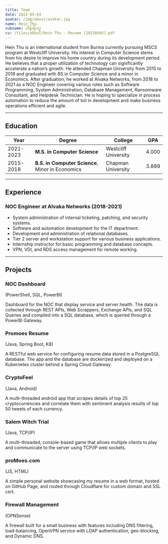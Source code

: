 ```yaml
---
title: Team
date: 2022-05-03
avatar: /img/about/avatar.jpg
name: Hein Thu
subname: ဟိန်းမိုးသူ
cv: /files/about/Hein Thu - Resume [20220503].pdf
---
```

<AboutProfile/>

Hein Thu is an international student from Burma currently pursuing MSCS program at Westcliff University. His interest in Computer Science stems from his desire to improve his home country during its development period. He believes that a proper utilization of technology can significantly accelerate a nation’s growth. He attended Chapman University from 2015 to 2018 and graduated with BS in Computer Science and a minor in Economics. After graduation, he worked at Alvaka Networks, from 2018 to 2021 as a NOC Engineer covering various roles such as Software Programming, System Administration, Database Management, Ransomware Consultant, and Helpdesk Technician. He is hoping to specialize in process automation to reduce the amount of toil in development and make business operations efficient and agile.

----
## Education
|Year|Degree|College|GPA|
|---|---|---|---|
| 2021-2023 | **M.S. in Computer Science**| Westcliff University | 4.000
| 2015-2018 | **B.S. in Computer Science**, Minor in Economics| Chapman University | 3.889

---
## Experience
### NOC Engineer at Alvaka Networks	(2018-2021)
- System administration of internal ticketing, patching, and security systems.
-	Software and automation development for the IT department.
-	Development and administration of relational databases.
-	Tier 2 server and workstation support for various business applications.
-	Internship instructor for basic programming and database concepts.
-	VPN, VDI, and RDS access management for remote working.

---
## Projects
### NOC Dashboard
(PowerShell, SQL, PowerBI)

Dashboard for the NOC that display service and server health. The data is collected through REST APIs, Web Scrappers, Exchange APIs, and SQL Queries and compiled into a SQL database, which is queried through a PowerBI Gateway.

### Promoes Resume
(Java, Spring Boot, K8)

A RESTful web service for configuring resume data stored in a PostgreSQL database. The app and the database are dockerized and deployed on a Kubernetes cluster behind a Spring Cloud Gateway.

### CryptoFeel
(Java, Android)

A multi-threaded android app that scrapes details of top 25 cryptocurrencies and correlate them with sentiment analysis results of top 50 tweets of each currency.

### Salem Witch Trial
(Java, TCP/IP)

A multi-threaded, console-based game that allows multiple clients to play and communicate to the server using TCP/IP web sockets.

### proMoes.com
(JS, HTML)

A simple personal website showcasing my resume in a web format, hosted on GitHub Page, and routed through Cloudflare for custom domain and SSL cert.

### Firewall Management
(OPNSense)

A firewall built for a small business with features including DNS filtering, load-balancing, OpenVPN service with LDAP authentication, geo-blocking, and Dynamic DNS.
